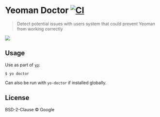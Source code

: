 # Yeoman Doctor [![CI](https://github.com/yeoman/doctor/actions/workflows/ci.yml/badge.svg)](https://github.com/yeoman/doctor/actions/workflows/ci.yml)

> Detect potential issues with users system that could prevent Yeoman from working correctly

![](screenshot.png)


## Usage

Use as part of [`yo`](https://github.com/yeoman/yo):

```
$ yo doctor
```

Can also be run with `yo-doctor` if installed globally.


## License

BSD-2-Clause © Google

